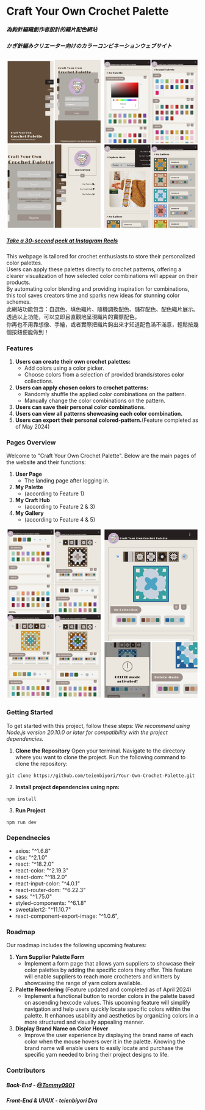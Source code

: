 # Craft Your Own Crochet Palette 
##### 為鉤針編織創作者設計的織片配色網站
##### かぎ針編みクリエーター向けのカラーコンビネーションウェブサイト

<div>
<img src="screenshots/landingPage.jpg" alt="LandingPages" style="width: 250px;">
<img src="screenshots/paletteGallery.jpg" alt="paletteGallery" style="width: 250px;">
</div>

##### [Take a 30-second peek at Instagram Reels](https://www.instagram.com/reel/C6hBS7hPK5p/)

This webpage is tailored for crochet enthusiasts to store their personalized color palettes.<br> 
Users can apply these palettes directly to crochet patterns, offering a clearer visualization of how selected color combinations will appear on their products.<br>
By automating color blending and providing inspiration for combinations, this tool saves creators time and sparks new ideas for stunning color schemes.<br>
此網站功能包含：自選色、填色織片、隨機調換配色、儲存配色、配色織片展示。<br>
透過以上功能，可以立即且直觀地呈現織片的實際配色。<br>
你再也不用靠想像、手繪，或者實際把織片鉤出來才知道配色滿不滿意，輕鬆按幾個按鈕便能做到！<br>

### Features
1. **Users can create their own crochet palettes:**
   - Add colors using a color picker.
   - Choose colors from a selection of provided brands/stores color collections.
2. **Users can apply chosen colors to crochet patterns:**
   - Randomly shuffle the applied color combinations on the pattern.
   - Manually change the color combinations on the pattern.
3. **Users can save their personal color combinations.**
4. **Users can view all patterns showcasing each color combination.**
5. **Users can export their personal colored-pattern.**(Feature completed as of May 2024)<br>

### Pages Overview
Welcome to "Craft Your Own Crochet Palette". Below are the main pages of the website and their functions:
1. **User Page**
   - The landing page after logging in.
2. **My Palette**
   - (according to Feature 1)
3. **My Craft Hub**
   - (according to Feature 2 & 3)
4. **My Gallery**
   - (according to Feature 4 & 5)<br>

<div>
<img src="screenshots/craftPageFn.jpg" alt="craftPageFn1" style="width: 250px;">
<img src="screenshots/craftPageFn2.jpg" alt="craftPageFn2" style="width: 250px;">
</div>

### Getting Started
To get started with this project, follow these steps:
_We recommend using Node.js version 20.10.0 or later for compatibility with the project dependencies._
1. **Clone the Repository**
Open your terminal.
Navigate to the directory where you want to clone the project.
Run the following command to clone the repository:
```
git clone https://github.com/teienbiyori/Your-Own-Crochet-Palette.git
```
2. **Install project dependencies using npm:**
```
npm install
```
3. **Run Project**
```
npm run dev
```

### Dependnecies
- axios: "^1.6.8"
- clsx: "^2.1.0"
- react: "^18.2.0"
- react-color: "^2.19.3"
- react-dom: "^18.2.0"
- react-input-color: "^4.0.1"
- react-router-dom: "^6.22.3"
- sass: "^1.75.0"
- styled-components: "^6.1.8"
- sweetalert2: "^11.10.7"
- react-component-export-image: "^1.0.6",<br>

### Roadmap
Our roadmap includes the following upcoming features:
1. **Yarn Supplier Palette Form**
   - Implement a form page that allows yarn suppliers to showcase their color palettes by adding the specific colors they offer. This feature will enable suppliers to reach more crocheters and knitters by showcasing the range of yarn colors available. 
2. **Palette Reordering** (Feature updated and completed as of April 2024)
   - Implement a functional button to reorder colors in the palette based on ascending hexcode values. This upcoming feature will simplify navigation and help users quickly locate specific colors within the palette. It enhances usability and aesthetics by organizing colors in a more structured and visually appealing manner.
3. **Display Brand Name on Color Hover**
   - Improve the user experience by displaying the brand name of each color when the mouse hovers over it in the palette. Knowing the brand name will enable users to easily locate and purchase the specific yarn needed to bring their project designs to life.


### Contributors
##### Back-End - [@Tommy0901](https://github.com/Tommy0901)
##### Front-End & UI/UX - **teienbiyori Dra**

